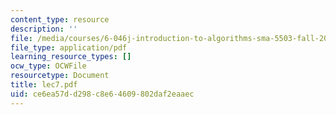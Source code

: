```yaml
---
content_type: resource
description: ''
file: /media/courses/6-046j-introduction-to-algorithms-sma-5503-fall-2005/ce6ea57dd298c8e64609802daf2eaaec_lec7.pdf
file_type: application/pdf
learning_resource_types: []
ocw_type: OCWFile
resourcetype: Document
title: lec7.pdf
uid: ce6ea57d-d298-c8e6-4609-802daf2eaaec
---
```

